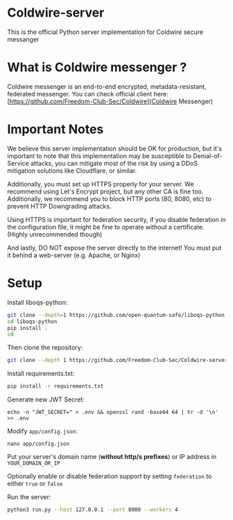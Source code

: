 # Coldwire-server

This is the official Python server implementation for Coldwire secure messanger

# What is Coldwire messenger ?
Coldwire messenger is an end-to-end encrypted, metadata-resistant, federated messenger.
You can check official client here: [https://github.com/Freedom-Club-Sec/Coldwire](Coldwire Messenger)


# Important Notes
We believe this server implementation should be OK for production, but it's important to note that this implementation may be susceptible to Denial-of-Service attacks, 
you can mitigate most of the risk by using a DDoS mitigation solutions like Cloudflare, or similar.

Additionally, you must set up HTTPS properly for your server. We recommend using Let's Encrypt project, but any other CA is fine too.
Additionally, we recommend you to block HTTP ports (80, 8080, etc) to prevent HTTP Downgrading attacks.

Using HTTPS is important for federation security, if you disable federation in the configuration file, it might be fine to operate without a certificate. (Highly unrecommended though)

And lastly, DO NOT expose the server directly to the internet! You must put it behind a web-server (e.g. Apache, or Nginx)



# Setup
Install liboqs-python:
```bash
git clone --depth=1 https://github.com/open-quantum-safe/liboqs-python
cd liboqs-python
pip install .
cd
```


Then clone the repository:
```bash
git clone --depth 1 https://github.com/Freedom-Club-Sec/Coldwire-server.git
```

Install requirements.txt:
```bash
pip install -r requirements.txt
```

Generate new JWT Secret:
```
echo -n "JWT_SECRET=" > .env && openssl rand -base64 64 | tr -d '\n' >> .env
```

Modify `app/config.json`:
```
nano app/config.json
```
Put your server's domain name (**without http/s prefixes**) or IP address in `YOUR_DOMAIN_OR_IP`

Optionally enable or disable federation support by setting `federation` to either `true` or `false`

Run the server:
```bash
python3 run.py --host 127.0.0.1 --port 8000 --workers 4
```
